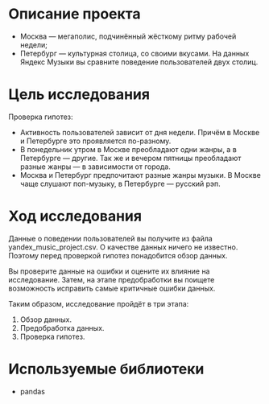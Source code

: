# Описание проекта
-  Москва — мегаполис, подчинённый жёсткому ритму рабочей недели;
-  Петербург — культурная столица, со своими вкусами.
На данных Яндекс Музыки вы сравните поведение пользователей двух столиц.
# Цель исследования
Проверка гипотез:
-  Активность пользователей зависит от дня недели. Причём в Москве и Петербурге это проявляется по-разному.
-  В понедельник утром в Москве преобладают одни жанры, а в Петербурге — другие. Так же и вечером пятницы преобладают разные жанры — в зависимости от города.
-  Москва и Петербург предпочитают разные жанры музыки. В Москве чаще слушают поп-музыку, в Петербурге — русский рэп.
# Ход исследования
Данные о поведении пользователей вы получите из файла yandex_music_project.csv. О качестве данных ничего не известно. Поэтому перед проверкой гипотез понадобится обзор данных.

Вы проверите данные на ошибки и оцените их влияние на исследование. Затем, на этапе предобработки вы поищете возможность исправить самые критичные ошибки данных.

Таким образом, исследование пройдёт в три этапа:
1. Обзор данных.
2. Предобработка данных.
3. Проверка гипотез.

# Используемые библиотеки
-  pandas

